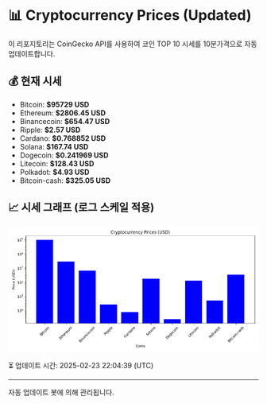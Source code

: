 
# 📊 Cryptocurrency Prices (Updated)

이 리포지토리는 CoinGecko API를 사용하여 코인 TOP 10 시세를 10분가격으로 자동 업데이트합니다.

## 💰 현재 시세
- Bitcoin: **$95729 USD**
- Ethereum: **$2806.45 USD**
- Binancecoin: **$654.47 USD**
- Ripple: **$2.57 USD**
- Cardano: **$0.768852 USD**
- Solana: **$167.74 USD**
- Dogecoin: **$0.241969 USD**
- Litecoin: **$128.43 USD**
- Polkadot: **$4.93 USD**
- Bitcoin-cash: **$325.05 USD**

## 📈 시세 그래프 (로그 스케일 적용)
![Crypto Prices](crypto_prices.png)

⏳ 업데이트 시간: 2025-02-23 22:04:39 (UTC)

---
자동 업데이트 봇에 의해 관리됩니다.
